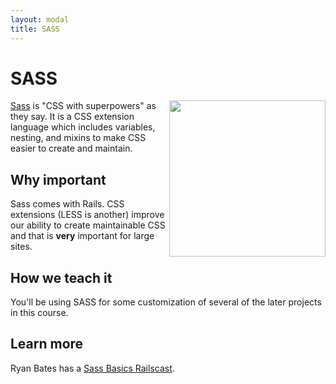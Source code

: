 ```yaml
---
layout: modal
title: SASS
---
```


SASS
===

<a href="http://sass-lang.com">
  <img src="http://sass-lang.com/assets/img/logo-235e394c.png" width="250" align="right" />
</a>

[Sass](http://sass-lang.com/) is "CSS with superpowers" as they say.  It is a CSS extension language which includes variables, nesting, and mixins to make CSS easier to create and maintain.

Why important
---

Sass comes with Rails.  CSS extensions (LESS is another) improve our ability to create maintainable CSS and that is **very** important for large sites.


How we teach it
---

You'll be using SASS for some customization of several of the later projects in this course.


Learn more
---

Ryan Bates has a [Sass Basics Railscast](http://railscasts.com/episodes/268-sass-basics).